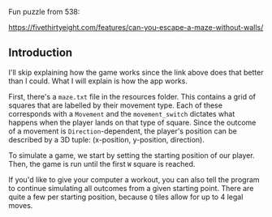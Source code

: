 Fun puzzle from 538:

https://fivethirtyeight.com/features/can-you-escape-a-maze-without-walls/

Introduction
------------
I'll skip explaining how the game works since the link above does that better than I could.
What I will explain is how the app works.

First, there's a `maze.txt` file in the resources folder. This contains a grid of squares that are labelled by their movement type.
Each of these corresponds with a `Movement` and the `movement_switch` dictates what happens when the player lands on that type of square.
Since the outcome of a movement is `Direction`-dependent, the player's position can be described by a 3D tuple: (x-position, y-position, direction).

To simulate a game, we start by setting the starting position of our player. 
Then, the game is run until the first `W` square is reached.

If you'd like to give your computer a workout, you can also tell the program to continue simulating all outcomes from a given starting point.
There are quite a few per starting position, because `Q` tiles allow for up to 4 legal moves.